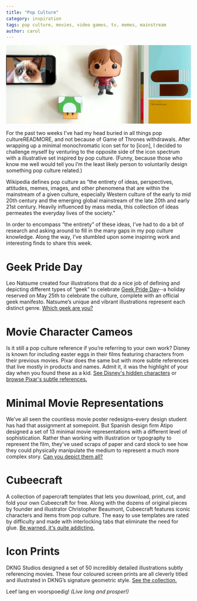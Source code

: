 ```yaml
---
title: "Pop Culture"
category: inspiration
tags: pop culture, movies, video games, tv, memes, mainstream
author: carol
---
```

![Pop Culture Inspiration](2014-07-11-links/main.png)

For the past two weeks I’ve had my head buried in all things pop cultureREADMORE, and not because of Game of Thrones withdrawals. After wrapping up a minimal monochromatic icon set for to [icon], I decided to challenge myself by venturing to the opposite side of the icon spectrum with a illustrative set inspired by pop culture. (Funny, because those who know me well would tell you I’m the least likely person to voluntarily design something pop culture related.)

Wikipedia defines pop culture as “the entirety of ideas, perspectives, attitudes, memes, images, and other phenomena that are within the mainstream of a given culture, especially Western culture of the early to mid 20th century and the emerging global mainstream of the late 20th and early 21st century. Heavily influenced by mass media, this collection of ideas permeates the everyday lives of the society.” 

In order to encompass “the entirety” of these ideas, I’ve had to do a bit of research and asking around to fill in the many gaps in my pop culture knowledge. Along the way, I’ve stumbled upon some inspiring work and interesting finds to share this week.

# Geek Pride Day 
Leo Natsume created four illustrations that do a nice job of defining and depicting different types of “geek” to celebrate [Geek Pride Day](http://en.wikipedia.org/wiki/Geek_Pride_Day)--a holiday reserved on May 25th to celebrate the culture, complete with an official geek manifesto. Natsume’s unique and vibrant illustrations represent each distinct genre. [Which geek are you?](https://www.behance.net/gallery/17174585/Geek-Pride-Day)

# Movie Character Cameos
Is it still a pop culture reference if you’re referring to your own work? Disney is known for including easter eggs in their films featuring characters from their previous movies. Pixar does the same but with more subtle references that live mostly in products and names. Admit it, it was the highlight of your day when you found these as a kid. [See Disney's hidden characters](http://mentalfloss.com/article/49221/11-disney-character-cameos-other-disney-movies) or [browse Pixar's subtle references. ](http://mentalfloss.com/article/20793/9-pixar-references-other-pixar-movies)

# Minimal Movie Representations
We’ve all seen the countless movie poster redesigns–every design student has had that assignment at somepoint. But Spanish design firm Atipo designed a set of 13 minimal movie representations with a different level of sophistication. Rather than working with illustration or typography to represent the film, they've used scraps of paper and card stock to see how they could physically manipulate the medium to represent a much more complex story. [Can you depict them all?](http://www.wired.com/2014/07/atipo-minimalist-movie-posters/?mbid=social_fb#slide-id-1191981)

# Cubeecraft
A collection of papercraft templates that lets you download, print, cut, and fold your own Cubeecraft for free. Along with the dozens of original pieces by founder and illustrator Christopher Beaumont, Cubeecraft features iconic characters and items from pop culture. The easy to use templates are rated by difficulty and made with interlocking tabs that eliminate the need for glue. [Be warned, it's quite addicting.](http://www.cubeecraft.com/)

# Icon Prints
DKNG Studios designed a set of 50 incredibly detailed illustrations subtly referencing movies. These four coloured screen prints are all cleverly titled and illustrated in DKNG’s signature geometric style. [See the collection.](http://www.icon.dkngstudios.com/)

Leef lang en voorspoedig! _(Live long and prosper!)_